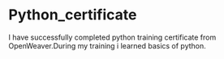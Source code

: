 # Python_certificate
I have successfully completed python training certificate from OpenWeaver.During my training i learned basics of python.
